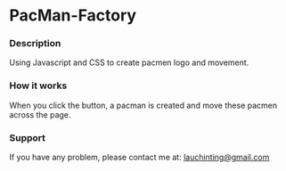 # PacMan-Factory
### Description
Using Javascript and CSS to create pacmen logo and movement.
### How it works
When you click the button, a pacman is created and move these pacmen across the page.
### Support
If you have any problem, please contact me at: lauchinting@gmail.com
